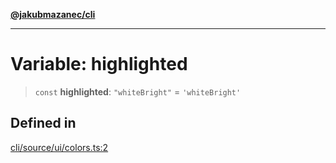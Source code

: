 [**@jakubmazanec/cli**](../../../README.md)

---

# Variable: highlighted

> `const` **highlighted**: `"whiteBright"` = `'whiteBright'`

## Defined in

[cli/source/ui/colors.ts:2](https://github.com/jakubmazanec/tools/blob/3e339f67fc5b5cd011c28acb315570a2f29efedc/packages/cli/source/ui/colors.ts#L2)
